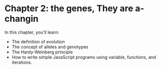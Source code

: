# Chapter 2: the genes, They are a-changin

In this chapter, you'll learn:

* The definition of evolution
* The concept of alleles and genotypes
* The Hardy-Weinberg principle
* How to write simple JavaScript programs using variable, functions, and iterations.